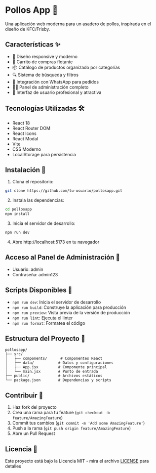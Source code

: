 # Pollos App 🍗

Una aplicación web moderna para un asadero de pollos, inspirada en el diseño de KFC/Frisby.

## Características ✨

- 📱 Diseño responsive y moderno
- 🛒 Carrito de compras flotante
- 📦 Catálogo de productos organizado por categorías
- 🔍 Sistema de búsqueda y filtros
- 💬 Integración con WhatsApp para pedidos
- 👨‍💼 Panel de administración completo
- 🎨 Interfaz de usuario profesional y atractiva

## Tecnologías Utilizadas 🛠️

- React 18
- React Router DOM
- React Icons
- React Modal
- Vite
- CSS Moderno
- LocalStorage para persistencia

## Instalación 🚀

1. Clona el repositorio:
```bash
git clone https://github.com/tu-usuario/pollosapp.git
```

2. Instala las dependencias:
```bash
cd pollosapp
npm install
```

3. Inicia el servidor de desarrollo:
```bash
npm run dev
```

4. Abre http://localhost:5173 en tu navegador

## Acceso al Panel de Administración 🔐

- Usuario: admin
- Contraseña: admin123

## Scripts Disponibles 📝

- `npm run dev`: Inicia el servidor de desarrollo
- `npm run build`: Construye la aplicación para producción
- `npm run preview`: Vista previa de la versión de producción
- `npm run lint`: Ejecuta el linter
- `npm run format`: Formatea el código

## Estructura del Proyecto 📁

```
pollosapp/
├── src/
│   ├── components/      # Componentes React
│   ├── data/           # Datos y configuraciones
│   ├── App.jsx         # Componente principal
│   └── main.jsx        # Punto de entrada
├── public/             # Archivos estáticos
└── package.json        # Dependencias y scripts
```

## Contribuir 🤝

1. Haz fork del proyecto
2. Crea una rama para tu feature (`git checkout -b feature/AmazingFeature`)
3. Commit tus cambios (`git commit -m 'Add some AmazingFeature'`)
4. Push a la rama (`git push origin feature/AmazingFeature`)
5. Abre un Pull Request

## Licencia 📄

Este proyecto está bajo la Licencia MIT - mira el archivo [LICENSE](LICENSE) para detalles 